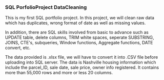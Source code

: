 ### SQL PorfolioProject DataCleaning

This is my first SQL portfolio project.
In this project, we will clean raw data which has duplicates, wrong format of date as well as missing values.

In addition, there are SQL skills involved from basic to advance such as UPDATE table, delete columns, 
TRIM white spaces, seperate SUBSTRING, JOINS, CTE's, subqueries, Window functions, Aggregate functions, DATE convert, etc.

The data provided is .xlsx file, we will have to convert it into .CSV file before uploading into SQL server.
The data is Nashville housing information which include the parcel_ID, sale date, sale price, owner info registered.
It contains more than 55,000 rows and more or less 20 columns.
